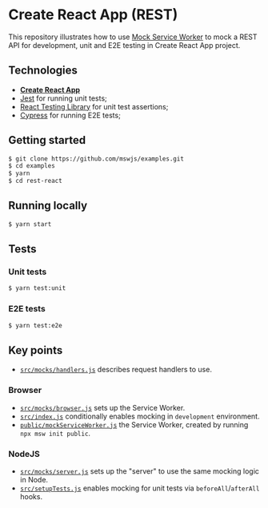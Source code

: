 # Create React App (REST)

This repository illustrates how to use [Mock Service Worker](https://github.com/mswjs/msw) to mock a REST API for development, unit and E2E testing in Create React App project.

## Technologies

- [**Create React App**](https://create-react-app.dev)
- [Jest](https://jestjs.io) for running unit tests;
- [React Testing Library](https://github.com/testing-library/react-testing-library) for unit test assertions;
- [Cypress](https://cypress.io) for running E2E tests;

## Getting started

```bash
$ git clone https://github.com/mswjs/examples.git
$ cd examples
$ yarn
$ cd rest-react
```

## Running locally

```bash
$ yarn start
```

## Tests

### Unit tests

```bash
$ yarn test:unit
```

### E2E tests

```bash
$ yarn test:e2e
```

## Key points

- [`src/mocks/handlers.js`](src/mocks/handlers.js) describes request handlers to use.

### Browser

- [`src/mocks/browser.js`](src/mocks/browser.js) sets up the Service Worker.
- [`src/index.js`](src/index.js) conditionally enables mocking in `development` environment.
- [`public/mockServiceWorker.js`](public/mockServiceWorker.js) the Service Worker, created by running `npx msw init public`.

### NodeJS

- [`src/mocks/server.js`](src/mocks/server.js) sets up the "server" to use the same mocking logic in Node.
- [`src/setupTests.js`](src/setupTests.js) enables mocking for unit tests via `beforeAll`/`afterAll` hooks.
